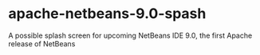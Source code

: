 # apache-netbeans-9.0-spash
A possible splash screen for upcoming NetBeans IDE 9.0, the first Apache release of NetBeans
